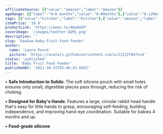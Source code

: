 ```yaml
---
affiliateSource: [{"value":"amazon","label":"Amazon"}]
ageRange: [{"label":"0–6 months","value":"0–6Months"},{"value":"6–12Months","label":"6–12 months"}]
tags: [{"value":"kitchen","label":"Kitchen"},{"value":"amazon","label":"Amazon"},{"value":"feeding","label":"Feeding"}]
itemPrice: '19.9'
productLink: 'https://amzn.to/46w6H2P'
coverImage: '/images/teether-Q2Mj.png'
description: ''
slug: 'haakaa-baby-fruit-food-feeder'
author:
  name: 'Laura Poncé'
  picture: 'https://avatars.githubusercontent.com/u/21222704?v=4'
status: 'published'
title: 'Baby Fruit Food Feeder'
publishedAt: '2023-10-15T03:46:43.856Z'
---
```


• **Safe Introduction to Solids**: The soft silicone pouch with small holes ensures only small, digestible pieces pass through, reducing the risk of choking.

• **Designed for Baby's Hands**: Features a large, circular rabbit head handle that's easy for little hands to grasp, encouraging self-feeding, building independence, and improving hand-eye coordination. Suitable for babies 4 months and up.

• **Food-grade silicone**

